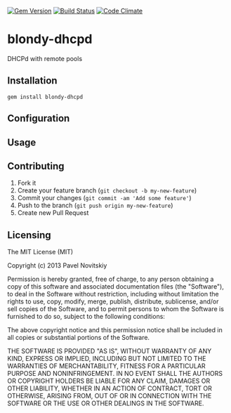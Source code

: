 [![Gem Version](https://badge.fury.io/rb/blondy-dhcpd.png)](http://badge.fury.io/rb/net-dhcp) [![Build Status](https://travis-ci.org/presto53/blondy-dhcpd.png)](https://travis-ci.org/presto53/blondy-dhcpd) [![Code Climate](https://codeclimate.com/repos/52eb8ff6e30ba06ec2002a03/badges/132cfa29229385341bee/gpa.png)](https://codeclimate.com/repos/52eb8ff6e30ba06ec2002a03/feed)

blondy-dhcpd
============
DHCPd with remote pools

Installation
---------------
    gem install blondy-dhcpd

Configuration
---------------

Usage
---------------

Contributing
---------------

1. Fork it
2. Create your feature branch (`git checkout -b my-new-feature`)
3. Commit your changes (`git commit -am 'Add some feature'`)
4. Push to the branch (`git push origin my-new-feature`)
5. Create new Pull Request

Licensing
---------------
The MIT License (MIT)

Copyright (c) 2013 Pavel Novitskiy

Permission is hereby granted, free of charge, to any person obtaining a copy
of this software and associated documentation files (the "Software"), to deal
in the Software without restriction, including without limitation the rights
to use, copy, modify, merge, publish, distribute, sublicense, and/or sell
copies of the Software, and to permit persons to whom the Software is
furnished to do so, subject to the following conditions:

The above copyright notice and this permission notice shall be included in all
copies or substantial portions of the Software.

THE SOFTWARE IS PROVIDED "AS IS", WITHOUT WARRANTY OF ANY KIND, EXPRESS OR
IMPLIED, INCLUDING BUT NOT LIMITED TO THE WARRANTIES OF MERCHANTABILITY,
FITNESS FOR A PARTICULAR PURPOSE AND NONINFRINGEMENT. IN NO EVENT SHALL THE
AUTHORS OR COPYRIGHT HOLDERS BE LIABLE FOR ANY CLAIM, DAMAGES OR OTHER
LIABILITY, WHETHER IN AN ACTION OF CONTRACT, TORT OR OTHERWISE, ARISING FROM,
OUT OF OR IN CONNECTION WITH THE SOFTWARE OR THE USE OR OTHER DEALINGS IN THE
SOFTWARE.
